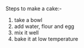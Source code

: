 Steps to make a cake:-
1. take a bowl
2. add water, flour and egg
3. mix it well
4. bake it at low temperature